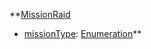 **[MissionRaid](RebellionMissionRaid.md)
  * [missionType](RebellionmissionType.md): [Enumeration](Enumeration.md)**
